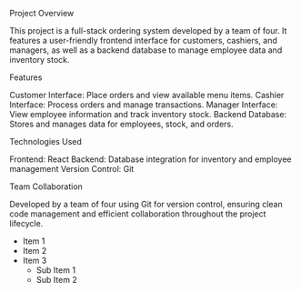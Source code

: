 Project Overview

This project is a full-stack ordering system developed by a team of four. It features a user-friendly frontend interface for customers, cashiers, and managers, as well as a backend database to manage employee data and inventory stock.


Features

Customer Interface: Place orders and view available menu items.
Cashier Interface: Process orders and manage transactions.
Manager Interface: View employee information and track inventory stock.
Backend Database: Stores and manages data for employees, stock, and orders.


Technologies Used

Frontend: React
Backend: Database integration for inventory and employee management
Version Control: Git


Team Collaboration

Developed by a team of four using Git for version control, ensuring clean code management and efficient collaboration throughout the project lifecycle.

- Item 1
- Item 2
- Item 3
  - Sub Item 1
  - Sub Item 2

